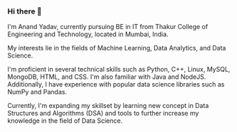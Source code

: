### Hi there 👋 
I'm Anand Yadav, currently pursuing BE in IT from Thakur College of Engineering and Technology, located in Mumbai, India. 

My interests lie in the fields of Machine Learning, Data Analytics, and Data Science.

I'm proficient in several technical skills such as Python, C++, Linux, MySQL, MongoDB, HTML, and CSS. I'm also familiar with Java and NodeJS. Additionally, I have experience with popular data science libraries such as NumPy and Pandas.

Currently, I'm expanding my skillset by learning new concept in Data Structures and Algorithms (DSA) and tools to further increase my knowledge in the field of Data Science.



<!--
**anand-yv/anand-yv** is a ✨ _special_ ✨ repository because its `README.md` (this file) appears on your GitHub profile.

Here are some ideas to get you started:

- 🔭 I’m currently working on ...
- 🌱 I’m currently learning ...
- 👯 I’m looking to collaborate on ...
- 🤔 I’m looking for help with ...
- 💬 Ask me about ...
- 📫 How to reach me: ...
- 😄 Pronouns: ...
- ⚡ Fun fact: ...
-->

